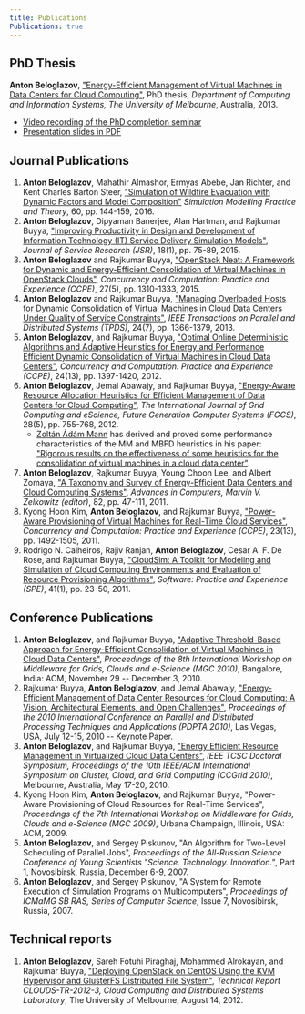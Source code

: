 ```yaml
---
title: Publications
Publications: true
---
```


## PhD Thesis

**Anton Beloglazov**, ["Energy-Efficient Management of Virtual Machines in Data
Centers for Cloud Computing"](/thesis.pdf), PhD thesis, _Department of Computing
and Information Systems, The University of Melbourne_, Australia, 2013.

* [Video recording of the PhD completion
  seminar](https://www.youtube.com/watch?v=pPQ-tuKoSss)
* [Presentation slides in PDF](/thesis-slides.pdf)


## Journal Publications

1. **Anton Beloglazov**, Mahathir Almashor, Ermyas Abebe, Jan Richter, and Kent
   Charles Barton Steer, ["Simulation of Wildfire Evacuation with Dynamic
   Factors and Model Composition"](/papers/2016-smpt-wildfire-evacuation.pdf)
   _Simulation Modelling Practice and Theory_, 60, pp. 144-159, 2016.
1. **Anton Beloglazov**, Dipyaman Banerjee, Alan Hartman, and Rajkumar Buyya,
   ["Improving Productivity in Design and Development of Information Technology
   (IT) Service Delivery Simulation
   Models"](/papers/2015-jsr-service-simulation.pdf), _Journal of Service
   Research (JSR)_, 18(1), pp. 75-89, 2015.
1. **Anton Beloglazov** and Rajkumar Buyya, ["OpenStack Neat: A Framework for
   Dynamic and Energy-Efficient Consolidation of Virtual Machines in OpenStack
   Clouds"](/papers/2015-ccpe-openstack-neat.pdf), _Concurrency and Computation:
   Practice and Experience (CCPE)_, 27(5), pp. 1310-1333, 2015.
1. **Anton Beloglazov** and Rajkumar Buyya, ["Managing Overloaded Hosts for
   Dynamic Consolidation of Virtual Machines in Cloud Data Centers Under Quality
   of Service Constraints"](/papers/2013-tpds-managing-overloaded-hosts.pdf),
   _IEEE Transactions on Parallel and Distributed Systems (TPDS)_, 24(7), pp.
   1366-1379, 2013.
1. **Anton Beloglazov**, and Rajkumar Buyya, ["Optimal Online Deterministic
   Algorithms and Adaptive Heuristics for Energy and Performance Efficient
   Dynamic Consolidation of Virtual Machines in Cloud Data
   Centers"](/papers/2012-ccpe-vm-consolidation-algorithms.pdf), _Concurrency
   and Computation: Practice and Experience (CCPE)_, 24(13), pp. 1397-1420, 2012.
1. **Anton Beloglazov**, Jemal Abawajy, and Rajkumar Buyya, ["Energy-Aware
   Resource Allocation Heuristics for Efficient Management of Data Centers for
   Cloud Computing"](/papers/2012-fgcs-vm-consolidation-heuristics.pdf), _The
   International Journal of Grid Computing and eScience, Future Generation
   Computer Systems (FGCS)_, 28(5), pp. 755-768, 2012.
     - <a href="http://www.cs.bme.hu/~manusz/">Zoltán Ádám Mann</a> has derived
       and proved some performance characteristics of the MM and MBFD heuristics
       in his paper: ["Rigorous results on the effectiveness of some heuristics
       for the consolidation of virtual machines in a cloud data
       center"](http://www.cs.bme.hu/~manusz/publications/FGCS-2015/Mann_FGCS_2015.pdf).
1. **Anton Beloglazov**, Rajkumar Buyya, Young Choon Lee, and Albert Zomaya, ["A
   Taxonomy and Survey of Energy-Efficient Data Centers and Cloud Computing
   Systems"](/papers/2011-advances-in-computers-taxonomy.pdf), _Advances in
   Computers, Marvin V. Zelkowitz (editor)_, 82, pp. 47-111, 2011.
1. Kyong Hoon Kim, **Anton Beloglazov**, and Rajkumar Buyya, ["Power-Aware
   Provisioning of Virtual Machines for Real-Time Cloud
   Services"](/papers/2011-ccpe-vm-provisioning-for-real-time-services.pdf),
   _Concurrency and Computation: Practice and Experience (CCPE)_, 23(13), pp.
   1492-1505, 2011.
1. Rodrigo N. Calheiros, Rajiv Ranjan, **Anton Beloglazov**, Cesar A. F. De
   Rose, and Rajkumar Buyya, ["CloudSim: A Toolkit for Modeling and Simulation
   of Cloud Computing Environments and Evaluation of Resource Provisioning
   Algorithms"](/papers/2011-spe-cloudsim.pdf), _Software: Practice and
   Experience (SPE)_, 41(1), pp. 23-50, 2011.


## Conference Publications

1. **Anton Beloglazov**, and Rajkumar Buyya, ["Adaptive Threshold-Based Approach
   for Energy-Efficient Consolidation of Virtual Machines in Cloud Data
   Centers"](/papers/2010-adaptive-threshold-mgc.pdf), _Proceedings of the 8th
   International Workshop on Middleware for Grids, Clouds and e-Science (MGC
   2010)_, Bangalore, India: ACM, November 29 -- December 3, 2010.
1. Rajkumar Buyya, **Anton Beloglazov**, and Jemal Abawajy, ["Energy-Efficient
   Management of Data Center Resources for Cloud Computing: A Vision,
   Architectural Elements, and Open
   Challenges"](/papers/2010-energy-efficient-pdpta.pdf), _Proceedings of the
   2010 International Conference on Parallel and Distributed Processing
   Techniques and Applications (PDPTA 2010)_, Las Vegas, USA, July 12-15, 2010
   -- Keynote Paper.
1. **Anton Beloglazov**, and Rajkumar Buyya, ["Energy Efficient Resource
   Management in Virtualized Cloud Data
   Centers"](/papers/2010-ccgrid-vm-consolidation.pdf), _IEEE TCSC Doctoral
   Symposium, Proceedings of the 10th IEEE/ACM International Symposium on
   Cluster, Cloud, and Grid Computing (CCGrid 2010)_, Melbourne, Australia, May
   17-20, 2010.
1. Kyong Hoon Kim, **Anton Beloglazov**, and Rajkumar Buyya, "Power-Aware
   Provisioning of Cloud Resources for Real-Time Services", _Proceedings of the
   7th International Workshop on Middleware for Grids, Clouds and e-Science (MGC
   2009)_, Urbana Champaign, Illinois, USA: ACM, 2009.
1. **Anton Beloglazov**, and Sergey Piskunov, "An Algorithm for Two-Level
   Scheduling of Parallel Jobs", _Proceedings of the All-Russian Science
   Conference of Young Scientists "Science. Technology. Innovation."_, Part
   1, Novosibirsk, Russia, December 6-9, 2007.
1. **Anton Beloglazov**, and Sergey Piskunov, "A System for Remote Execution of
   Simulation Programs on Multicomputers", _Proceedings of ICMaMG SB RAS, Series
   of Computer Science_, Issue 7, Novosibirsk, Russia, 2007.


## Technical reports

1. **Anton Beloglazov**, Sareh Fotuhi Piraghaj, Mohammed Alrokayan, and Rajkumar
   Buyya, ["Deploying OpenStack on CentOS Using the KVM Hypervisor and GlusterFS
   Distributed File System"](/papers/2012-openstack-deployment-report.pdf),
   _Technical Report CLOUDS-TR-2012-3, Cloud Computing and Distributed Systems
   Laboratory_, The University of Melbourne, August 14, 2012.
